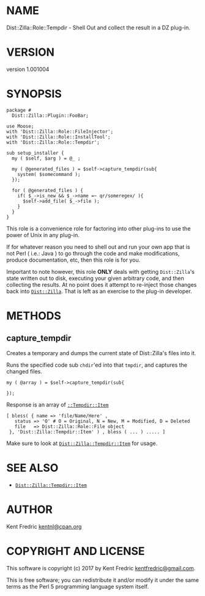# NAME

Dist::Zilla::Role::Tempdir - Shell Out and collect the result in a DZ plug-in.

# VERSION

version 1.001004

# SYNOPSIS

    package #
      Dist::Zilla::Plugin::FooBar;

    use Moose;
    with 'Dist::Zilla::Role::FileInjector';
    with 'Dist::Zilla::Role::InstallTool';
    with 'Dist::Zilla::Role::Tempdir';

    sub setup_installer {
      my ( $self, $arg ) = @_ ;

      my ( @generated_files ) = $self->capture_tempdir(sub{
        system( $somecommand );
      });

      for ( @generated_files ) {
        if( $_->is_new && $_->name =~ qr/someregex/ ){
          $self->add_file( $_->file );
        }
      }
    }

This role is a convenience role for factoring into other plug-ins to use the power of Unix
in any plug-in.

If for whatever reason you need to shell out and run your own app that is not Perl ( i.e.: Java )
to go through the code and make modifications, produce documentation, etc, then this role is for you.

Important to note however, this role **ONLY** deals with getting `Dist::Zilla`'s state written out to disk,
executing your given arbitrary code, and then collecting the results. At no point does it attempt to re-inject
those changes back into [`Dist::Zilla`](https://metacpan.org/pod/Dist::Zilla). That is left as an exercise to the plug-in developer.

# METHODS

## capture\_tempdir

Creates a temporary and dumps the current state of Dist::Zilla's files into it.

Runs the specified code sub `chdir`'ed into that `tmpdir`, and captures the changed files.

    my ( @array ) = $self->capture_tempdir(sub{

    });

Response is an array of [`::Tempdir::Item`](https://metacpan.org/pod/Dist::Zilla::Tempdir::Item)

    [ bless( { name => 'file/Name/Here' ,
       status => 'O' # O = Original, N = New, M = Modified, D = Deleted
       file   => Dist::Zilla::Role::File object
     }, 'Dist::Zilla::Tempdir::Item' ) , bless ( ... ) ..... ]

Make sure to look at [`Dist::Zilla::Tempdir::Item`](https://metacpan.org/pod/Dist::Zilla::Tempdir::Item) for usage.

# SEE ALSO

- [`Dist::Zilla::Tempdir::Item`](https://metacpan.org/pod/Dist::Zilla::Tempdir::Item)

# AUTHOR

Kent Fredric <kentnl@cpan.org>

# COPYRIGHT AND LICENSE

This software is copyright (c) 2017 by Kent Fredric <kentfredric@gmail.com>.

This is free software; you can redistribute it and/or modify it under
the same terms as the Perl 5 programming language system itself.
